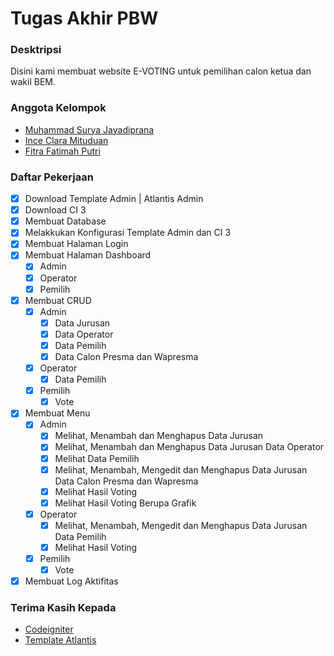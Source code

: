 # Tugas Akhir PBW

### Desktripsi
Disini kami membuat website E-VOTING untuk pemilihan calon ketua dan wakil BEM.

### Anggota Kelompok
- [Muhammad Surya Jayadiprana](https://github.com/suryamsj "Muhammad Surya Jayadiprana")
- [Ince Clara Mituduan](https://github.com/ince26 "Ince Clara Mituduan")
- [Fitra Fatimah Putri](https://github.com/fitrafputri "Fitra Fatimah Putri")

### Daftar Pekerjaan
- [x] Download Template Admin | Atlantis Admin
- [x] Download CI 3
- [x] Membuat Database
- [x] Melakkukan Konfigurasi Template Admin dan CI 3
- [x] Membuat Halaman Login
- [x] Membuat Halaman Dashboard
    - [x] Admin
    - [x] Operator
    - [x] Pemilih
- [x] Membuat CRUD
    - [x] Admin
        - [x] Data Jurusan
        - [x] Data Operator
        - [x] Data Pemilih
        - [x] Data Calon Presma dan Wapresma
    - [x] Operator
        - [x] Data Pemilih
    - [x] Pemilih
        - [x] Vote
- [x] Membuat Menu
    - [x] Admin
        - [x] Melihat, Menambah dan Menghapus Data Jurusan
        - [x] Melihat, Menambah dan Menghapus Data Jurusan Data Operator
        - [x] Melihat Data Pemilih
        - [x] Melihat, Menambah, Mengedit dan Menghapus Data Jurusan Data Calon Presma dan Wapresma
        - [x] Melihat Hasil Voting
        - [x] Melihat Hasil Voting Berupa Grafik
    - [x] Operator
        - [x] Melihat, Menambah, Mengedit dan Menghapus Data Jurusan Data Pemilih
        - [x] Melihat Hasil Voting
    - [x] Pemilih
        - [x] Vote
- [x] Membuat Log Aktifitas

### Terima Kasih Kepada
- [Codeigniter](https://codeigniter.com/download "Codeigniter")
- [Template Atlantis](https://themekita.com/demo-atlantis-lite-bootstrap/ "Template Admin Atlantis")





